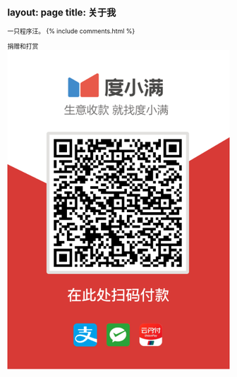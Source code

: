 layout: page
title: 关于我 
---

一只程序汪。
{% include comments.html %}

捐赠和打赏
![alipay](https://raw.githubusercontent.com/justinbaby/justinbaby.github.io/master/images/payimg/alipay.jpg)




